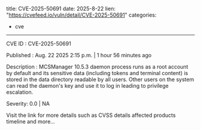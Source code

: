  
title: CVE-2025-50691
date: 2025-8-22
lien: "https://cvefeed.io/vuln/detail/CVE-2025-50691"
categories:
  - cve
---

CVE ID : CVE-2025-50691

Published :  Aug. 22
2025
2:15 p.m. | 1 hour
56 minutes ago

Description : MCSManager 10.5.3 daemon process runs as a root account by default
and its sensitive data (including tokens and terminal content) is stored in the data directory
readable by all users. Other users on the system can read the daemon's key and use it to log in
leading to privilege escalation.

Severity: 0.0 | NA

Visit the link for more details
such as CVSS details
affected products
timeline
and more...
